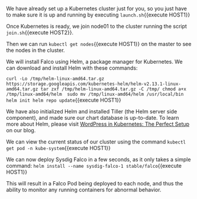 We have already set up a Kubernetes cluster just for you, so you just have to make sure it is up and running by executing `launch.sh`{{execute HOST1}}

Once Kubernetes is ready, we join node01 to the cluster running the script `join.sh`{{execute HOST2}}.

Then we can run `kubectl get nodes`{{execute HOST1}} on the master to see the nodes in the cluster.

We will install Falco using Helm, a package manager for Kubernetes. We can download and install Helm with these commands:

`
curl -Lo /tmp/helm-linux-amd64.tar.gz https://storage.googleapis.com/kubernetes-helm/helm-v2.13.1-linux-amd64.tar.gz
tar zxf /tmp/helm-linux-amd64.tar.gz -C /tmp/
chmod a+x /tmp/linux-amd64/helm 
sudo mv /tmp/linux-amd64/helm /usr/local/bin
helm init
helm repo update
`{{execute HOST1}}

We have also initialized Helm and installed Tiller (the Helm server side component), and made sure our chart database is up-to-date. To learn more about Helm, please visit [WordPress in Kubernetes: The Perfect Setup](https://sysdig.com/blog/wordpress-kubernetes-perfect-setup/) on our blog.

We can view the current status of our cluster using the command `kubectl get pod -n kube-system`{{execute HOST1}}

We can now deploy Sysdig Falco in a few seconds, as it only takes a simple command:
`helm install --name sysdig-falco-1 stable/falco`{{execute HOST1}}

This will result in a Falco Pod being deployed to each node, and thus the ability to monitor any running containers for abnormal behavior.
